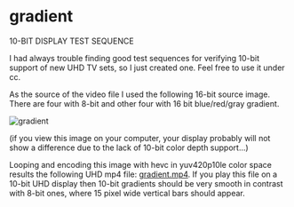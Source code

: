 # gradient
10-BIT DISPLAY TEST SEQUENCE

I had always trouble finding good test sequences for verifying 10-bit support of new UHD TV sets, so I just created one. Feel free to use it under cc.

As the source of the video file I used the following 16-bit source image. There are four with 8-bit and other four with 16 bit blue/red/gray gradient.

![gradient](https://raw.githubusercontent.com/jursonovicst/gradient/master/gradient.png "16-bit Gradient")

(if you view this image on your computer, your display probably will not show a difference due to the lack of 10-bit color depth support...)

Looping and encoding this image with hevc in yuv420p10le color space results the following UHD mp4 file: [gradient.mp4](https://www.github.com). If you play this file on a 10-bit UHD display then 10-bit gradients should be very smooth in contrast with 8-bit ones, where 15 pixel wide vertical bars should appear.
